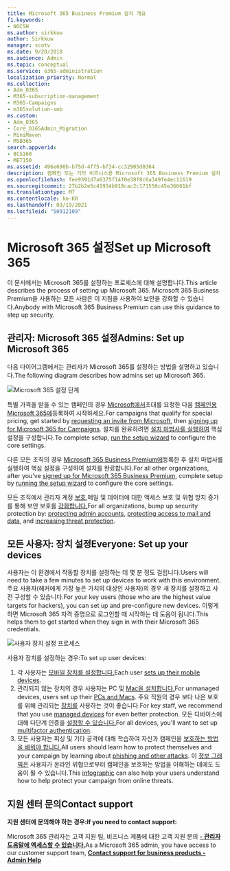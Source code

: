 ```yaml
---
title: Microsoft 365 Business Premium 설치 개요
f1.keywords:
- NOCSH
ms.author: sirkkuw
author: Sirkkuw
manager: scotv
ms.date: 9/20/2018
ms.audience: Admin
ms.topic: conceptual
ms.service: o365-administration
localization_priority: Normal
ms.collection:
- Adm_O365
- M365-subscription-management
- M365-Campaigns
- m365solution-smb
ms.custom:
- Adm_O365
- Core_O365Admin_Migration
- MiniMaven
- MSB365
search.appverid:
- BCS160
- MET150
ms.assetid: 496e690b-b75d-4ff5-bf34-cc32905d0364
description: 캠페인 또는 기타 비즈니스용 Microsoft 365 Business Premium 설치 개요
ms.openlocfilehash: fee9391d7a6375f14f0e38f8c6a349fe4ec11619
ms.sourcegitcommit: 27b2b2e5c41934b918cac2c171556c45e36661bf
ms.translationtype: MT
ms.contentlocale: ko-KR
ms.lasthandoff: 03/19/2021
ms.locfileid: "50912109"
---
```

# <a name="set-up-microsoft-365"></a><span data-ttu-id="3121e-103">Microsoft 365 설정</span><span class="sxs-lookup"><span data-stu-id="3121e-103">Set up Microsoft 365</span></span>

<span data-ttu-id="3121e-104">이 문서에서는 Microsoft 365를 설정하는 프로세스에 대해 설명합니다.</span><span class="sxs-lookup"><span data-stu-id="3121e-104">This article describes the process of setting up Microsoft 365.</span></span> <span data-ttu-id="3121e-105">Microsoft 365 Business Premium을 사용하는 모든 사람은 이 지침을 사용하여 보안을 강화할 수 있습니다.</span><span class="sxs-lookup"><span data-stu-id="3121e-105">Anybody with Microsoft 365 Business Premium can use this guidance to step up security.</span></span>

## <a name="admins-set-up-microsoft-365"></a><span data-ttu-id="3121e-106">관리자: Microsoft 365 설정</span><span class="sxs-lookup"><span data-stu-id="3121e-106">Admins: Set up Microsoft 365</span></span>

<span data-ttu-id="3121e-107">다음 다이어그램에서는 관리자가 Microsoft 365를 설정하는 방법을 설명하고 있습니다.</span><span class="sxs-lookup"><span data-stu-id="3121e-107">The following diagram describes how admins set up Microsoft 365.</span></span>

![Microsoft 365 설정 단계](../media/M365-democracy-SetUpProcess.png)

<span data-ttu-id="3121e-109">특별 가격을 받을 수 있는 캠페인의 경우 [Microsoft에서](https://m365forcampaigns.microsoft.com/)초대를 요청한 다음 [캠페인용 Microsoft 365에](m365-campaigns-sign-up.md)등록하여 시작하세요.</span><span class="sxs-lookup"><span data-stu-id="3121e-109">For campaigns that qualify for special pricing, get started by [requesting an invite from Microsoft](https://m365forcampaigns.microsoft.com/), then [signing up for Microsoft 365 for Campaigns](m365-campaigns-sign-up.md).</span></span> <span data-ttu-id="3121e-110">설치를 완료하려면 [설치 마법사를 실행하여](../business/set-up.md?toc=/microsoft-365/campaigns/toc.json) 핵심 설정을 구성합니다.</span><span class="sxs-lookup"><span data-stu-id="3121e-110">To complete setup, [run the setup wizard](../business/set-up.md?toc=/microsoft-365/campaigns/toc.json) to configure the core settings.</span></span>

<span data-ttu-id="3121e-111">다른 모든 조직의 경우 [Microsoft 365 Business Premium에](../business/sign-up.md)등록한 후 [](../business/set-up.md?toc=/microsoft-365/campaigns/toc.json) 설치 마법사를 실행하여 핵심 설정을 구성하여 설치를 완료합니다.</span><span class="sxs-lookup"><span data-stu-id="3121e-111">For all other organizations, after you've [signed up for Microsoft 365 Business Premium](../business/sign-up.md), complete setup by [running the setup wizard](../business/set-up.md?toc=/microsoft-365/campaigns/toc.json) to configure the core settings.</span></span>

<span data-ttu-id="3121e-112">모든 조직에서 관리자 계정 [보호,](m365-campaigns-protect-admin-accounts.md)메일 및 [](m365-campaigns-conditional-access.md)데이터에 대한 액세스 보호 및 위협 방지 증가를 통해 보안 보호를 [강화합니다.](m365-campaigns-increase-protection.md)</span><span class="sxs-lookup"><span data-stu-id="3121e-112">For all organizations, bump up security protection by: [protecting admin accounts](m365-campaigns-protect-admin-accounts.md), [protecting access to mail and data](m365-campaigns-conditional-access.md), and [increasing threat protection](m365-campaigns-increase-protection.md).</span></span>

## <a name="everyone-set-up-your-devices"></a><span data-ttu-id="3121e-113">모든 사용자: 장치 설정</span><span class="sxs-lookup"><span data-stu-id="3121e-113">Everyone: Set up your devices</span></span>

<span data-ttu-id="3121e-114">사용자는 이 환경에서 작동할 장치를 설정하는 데 몇 분 정도 걸립니다.</span><span class="sxs-lookup"><span data-stu-id="3121e-114">Users will need to take a few minutes to set up devices to work with this environment.</span></span> <span data-ttu-id="3121e-115">주요 사용자(해커에게 가장 높은 가치의 대상인 사용자)의 경우 새 장치를 설정하고 사전 구성할 수 있습니다.</span><span class="sxs-lookup"><span data-stu-id="3121e-115">For your key users (those who are the highest value targets for hackers), you can set up and pre-configure new devices.</span></span> <span data-ttu-id="3121e-116">이렇게 하면 Microsoft 365 자격 증명으로 로그인할 때 시작하는 데 도움이 됩니다.</span><span class="sxs-lookup"><span data-stu-id="3121e-116">This helps them to get started when they sign in with their Microsoft 365 credentials.</span></span>

![사용자 장치 설정 프로세스](../media/m365-democracy-user-device-setup.png)
  
<span data-ttu-id="3121e-118">사용자 장치를 설정하는 경우:</span><span class="sxs-lookup"><span data-stu-id="3121e-118">To set up user devices:</span></span>

1. <span data-ttu-id="3121e-119">각 사용자는 [모바일 장치를 설정합니다.](../business/set-up-mobile-devices.md?toc=%2Fmicrosoft-365%2Fcampaigns%2Ftoc.json)</span><span class="sxs-lookup"><span data-stu-id="3121e-119">Each user [sets up their mobile devices](../business/set-up-mobile-devices.md?toc=%2Fmicrosoft-365%2Fcampaigns%2Ftoc.json).</span></span>
2. <span data-ttu-id="3121e-120">관리되지 않는 장치의 경우 사용자는 PC 및 [Mac을 설치합니다.](m365-campaigns-protect-pcs-macs.md)</span><span class="sxs-lookup"><span data-stu-id="3121e-120">For unmanaged devices, users set up their [PCs and Macs](m365-campaigns-protect-pcs-macs.md).</span></span>
<span data-ttu-id="3121e-121">주요 직원의 경우 보다 나은 보호를 위해 관리되는 [장치를](../business/set-up-windows-devices.md?toc=/microsoft-365/campaigns/toc.json) 사용하는 것이 좋습니다.</span><span class="sxs-lookup"><span data-stu-id="3121e-121">For key staff, we recommend that you use [managed devices](../business/set-up-windows-devices.md?toc=/microsoft-365/campaigns/toc.json) for even better protection.</span></span> <span data-ttu-id="3121e-122">모든 디바이스에 대해 다단계 인증을 [설정할 수 있습니다.](m365-campaigns-multifactor-authenication.md)</span><span class="sxs-lookup"><span data-stu-id="3121e-122">For all devices, you'll want to set up [multifactor authentication](m365-campaigns-multifactor-authenication.md).</span></span>
3. <span data-ttu-id="3121e-123">모든 사용자는 피싱 및 기타 공격에 대해 학습하여 자신과 캠페인을 [보호하는 방법을 배워야 합니다.](m365-campaigns-phishing-and-attacks.md)</span><span class="sxs-lookup"><span data-stu-id="3121e-123">All users should learn how to protect themselves and your campaign by learning about [phishing and other attacks](m365-campaigns-phishing-and-attacks.md).</span></span> <span data-ttu-id="3121e-124">이 [정보 그래픽은](m365-campaigns-protect-campaign-infographic.md) 사용자가 온라인 위협으로부터 캠페인을 보호하는 방법을 이해하는 데에도 도움이 될 수 있습니다.</span><span class="sxs-lookup"><span data-stu-id="3121e-124">This [infographic](m365-campaigns-protect-campaign-infographic.md) can also help your users understand how to help protect your campaign from online threats.</span></span>

## <a name="contact-support"></a><span data-ttu-id="3121e-125">지원 센터 문의</span><span class="sxs-lookup"><span data-stu-id="3121e-125">Contact support</span></span>

 <span data-ttu-id="3121e-126">**지원 센터에 문의해야 하는 경우:**</span><span class="sxs-lookup"><span data-stu-id="3121e-126">**If you need to contact support:**</span></span>
  
<span data-ttu-id="3121e-127">Microsoft 365 관리자는 고객 지원 팀, 비즈니스 제품에 대한 고객 지원 문의 **[- 관리자 도움말에 액세스할 수 있습니다.](../admin/contact-support-for-business-products.md)**</span><span class="sxs-lookup"><span data-stu-id="3121e-127">As a Microsoft 365 admin, you have access to our customer support team, **[Contact support for business products - Admin Help](../admin/contact-support-for-business-products.md)**</span></span>